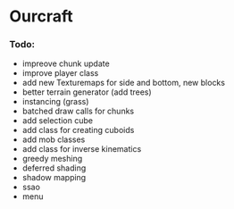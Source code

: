 # Ourcraft
### Todo:
* impreove chunk update
* improve player class
* add new Texturemaps for side and bottom, new blocks
* better terrain generator (add trees)
* instancing (grass)
* batched draw calls for chunks
* add selection cube
* add class for creating cuboids
* add mob classes
* add class for inverse kinematics
* greedy meshing
* deferred shading
* shadow mapping
* ssao
* menu
